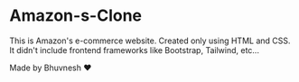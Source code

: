 # Amazon-s-Clone

This is Amazon's e-commerce website. Created only using HTML and CSS. It didn't include frontend frameworks like Bootstrap, Tailwind, etc...  

Made by Bhuvnesh ♥ 
